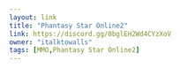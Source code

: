 ```yaml
---
layout: link
title: "Phantasy Star Online2"
link: https://discord.gg/0bglEH2Wd4CYzXoV
owner: "italktowalls"
tags: [MMO,Phantasy Star Online2]
---
```


